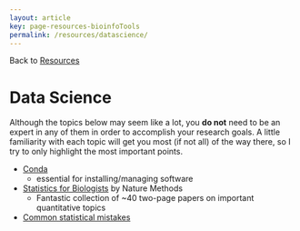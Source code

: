 ```yaml
---
layout: article
key: page-resources-bioinfoTools
permalink: /resources/datascience/
---
```


Back to [Resources](/resources/)

# Data Science

Although the topics below may seem like a lot, you **do not** need to be an expert in any of them in order to accomplish your research goals. A little familiarity with each topic will get you most (if not all) of the way there, so I try to only highlight the most important points.

- [Conda](/resources/datascience/conda)
    - essential for installing/managing software
- [Statistics for Biologists](https://www.nature.com/collections/qghhqm/pointsofsignificance) by Nature Methods
    - Fantastic collection of ~40 two-page papers on important quantitative topics
- [Common statistical mistakes](/resources/datascience/statsBsDetector/)

